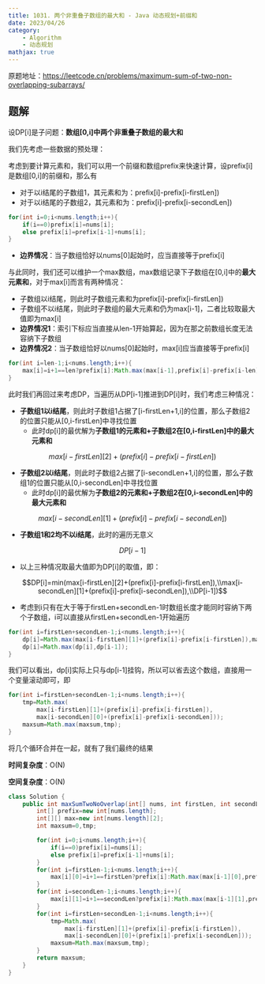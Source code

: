 ```yaml
---
title: 1031. 两个非重叠子数组的最大和 - Java 动态规划+前缀和
date: 2023/04/26
category: 
    - Algorithm
    - 动态规划
mathjax: true
---
```

原题地址：https://leetcode.cn/problems/maximum-sum-of-two-non-overlapping-subarrays/

## 题解
设DP[i]是子问题：**数组[0,i]中两个非重叠子数组的最大和**

我们先考虑一些数据的预处理：

考虑到要计算元素和，我们可以用一个前缀和数组prefix来快速计算，设prefix[i]是数组[0,i]的前缀和，那么有
- 对于以i结尾的子数组1，其元素和为：prefix[i]-prefix[i-firstLen])
- 对于以i结尾的子数组2，其元素和为：prefix[i]-prefix[i-secondLen])

```java
for(int i=0;i<nums.length;i++){
    if(i==0)prefix[i]=nums[i];
    else prefix[i]=prefix[i-1]+nums[i];
}
```


- **边界情况**：当子数组恰好以nums[0]起始时，应当直接等于prefix[i] 

与此同时，我们还可以维护一个max数组，max数组记录下子数组在[0,i]中的**最大元素和**，对于max[i]而言有两种情况：
- 子数组以i结尾，则此时子数组元素和为prefix[i]-prefix[i-firstLen])
- 子数组不以i结尾，则此时子数组的最大元素和仍为max[i-1]，二者比较取最大值即为max[i]
- **边界情况1**：索引下标应当直接从len-1开始算起，因为在那之前数组长度无法容纳下子数组
- **边界情况2**：当子数组恰好以nums[0]起始时，max[i]应当直接等于prefix[i] 

```java
for(int i=len-1;i<nums.length;i++){
    max[i]=i+1==len?prefix[i]:Math.max(max[i-1],prefix[i]-prefix[i-len]);
}
```

此时我们再回过来考虑DP，当遍历从DP[i-1]推进到DP[i]时，我们考虑三种情况：
- **子数组1以i结尾**，则此时子数组1占据了[i-firstLen+1,i]的位置，那么子数组2的位置只能从[0,i-firstLen]中寻找位置
    - 此时dp[i]的最优解为**子数组1的元素和+子数组2在[0,i-firstLen]中的最大元素和**

$$max[i-firstLen][2]+(prefix[i]-prefix[i-firstLen])$$

- **子数组2以i结尾**，则此时子数组2占据了[i-secondLen+1,i]的位置，那么子数组1的位置只能从[0,i-secondLen]中寻找位置
    - 此时dp[i]的最优解为**子数组2的元素和+子数组2在[0,i-secondLen]中的最大元素和**

$$max[i-secondLen][1]+(prefix[i]-prefix[i-secondLen])$$

- **子数组1和2均不以i结尾**，此时的遍历无意义

$$DP[i-1]$$

- 以上三种情况取最大值即为DP[i]的取值，即：

$$DP[i]=min(max[i-firstLen][2]+(prefix[i]-prefix[i-firstLen]),\\max[i-secondLen][1]+(prefix[i]-prefix[i-secondLen]),\\DP[i-1])$$

- 考虑到i只有在大于等于firstLen+secondLen-1时数组长度才能同时容纳下两个子数组，i可以直接从firstLen+secondLen-1开始遍历

```java
for(int i=firstLen+secondLen-1;i<nums.length;i++){
    dp[i]=Math.max(max[i-firstLen][1]+(prefix[i]-prefix[i-firstLen]),max[i-secondLen][0]+(prefix[i]-prefix[i-secondLen]));
    dp[i]=Math.max(dp[i],dp[i-1]);
}
```

我们可以看出，dp[i]实际上只与dp[i-1]挂钩，所以可以省去这个数组，直接用一个变量滚动即可，即

```java
for(int i=firstLen+secondLen-1;i<nums.length;i++){
    tmp=Math.max(
        max[i-firstLen][1]+(prefix[i]-prefix[i-firstLen]),
        max[i-secondLen][0]+(prefix[i]-prefix[i-secondLen]));
    maxsum=Math.max(maxsum,tmp);
}
```

将几个循环合并在一起，就有了我们最终的结果

**时间复杂度**：O(N)

**空间复杂度**：O(N)


```java
class Solution {
    public int maxSumTwoNoOverlap(int[] nums, int firstLen, int secondLen) {	
        int[] prefix=new int[nums.length];
        int[][] max=new int[nums.length][2];
        int maxsum=0,tmp;

        for(int i=0;i<nums.length;i++){
            if(i==0)prefix[i]=nums[i];
            else prefix[i]=prefix[i-1]+nums[i];
        }
        for(int i=firstLen-1;i<nums.length;i++){
            max[i][0]=i+1==firstLen?prefix[i]:Math.max(max[i-1][0],prefix[i]-prefix[i-firstLen]);
        }
        for(int i=secondLen-1;i<nums.length;i++){
            max[i][1]=i+1==secondLen?prefix[i]:Math.max(max[i-1][1],prefix[i]-prefix[i-secondLen]);
        }
        for(int i=firstLen+secondLen-1;i<nums.length;i++){
            tmp=Math.max(
                max[i-firstLen][1]+(prefix[i]-prefix[i-firstLen]),
                max[i-secondLen][0]+(prefix[i]-prefix[i-secondLen]));
            maxsum=Math.max(maxsum,tmp);
        }
        return maxsum;
    }
}

```